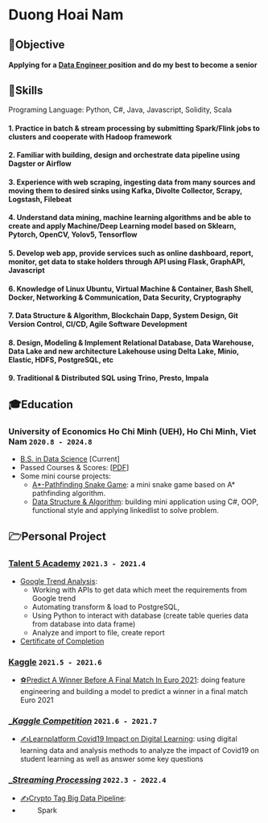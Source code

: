 # Duong Hoai Nam
## <span>&#127919;</span>Objective
#### __Applying for a <u> Data Engineer </u> position__ and do my best to become a senior
## <span>&#128170;</span>Skills
Programing Language: Python, C#, Java, Javascript, Solidity, Scala
#### 1. Practice in batch & stream processing by submitting Spark/Flink jobs to clusters and cooperate with Hadoop framework
#### 2. Familiar with building, design and orchestrate data pipeline using Dagster or Airflow 
#### 3. Experience with web scraping, ingesting data from many sources and moving them to desired sinks using Kafka, Divolte Collector, Scrapy, Logstash, Filebeat 
#### 4. Understand data mining, machine learning algorithms and be able to create and apply Machine/Deep Learning model based on Sklearn, Pytorch, OpenCV, Yolov5, Tensorflow 
#### 5. Develop web app, provide services such as online dashboard, report, monitor, get data to stake holders through API using Flask, GraphAPI, Javascript
#### 6. Knowledge of Linux Ubuntu, Virtual Machine & Container, Bash Shell, Docker, Networking & Communication, Data Security, Cryptography 
#### 7. Data Structure & Algorithm, Blockchain Dapp, System Design, Git Version Control, CI/CD, Agile Software Development
#### 8. Design, Modeling & Implement Relational Database, Data Warehouse, Data Lake and new architecture Lakehouse using Delta Lake, Minio, Elastic, HDFS, PostgreSQL, etc 
#### 9. Traditional & Distributed SQL using Trino, Presto, Impala

## <span>&#127891;</span>Education 
### __University of Economics Ho Chi Minh (UEH), Ho Chi Minh, Viet Nam__ `2020.8 - 2024.8`
- <u>B.S. in Data Science</u> [Current]
- Passed Courses & Scores: [[PDF](assets/course_score.pdf)]
- Some mini course projects:
    - [A*-Pathfinding Snake Game](https://github.com/NamDuong2/A-Pathfinding---Snake/): a mini snake game based on A* pathfinding algorithm.
    - [Data Structure & Algorithm](https://github.com/NamDuong2/thi_ket_thuc_hp_ctdl/): building mini application using C#, OOP, functional style and applying linkedlist to solve problem.
## <span>&#128449;</span>Personal Project
### [__Talent 5 Academy__](https://talent5.com.vn/)  `2021.3 - 2021.4`
- [Google Trend Analysis](https://github.com/NamDuong2/ggtrend_pj/): 
    - Working with APIs to get data which meet the requirements from Google trend 
    - Automating transform & load to PostgreSQL, 
    - Using Python to interact with database (create table queries data from database into data frame)
    - Analyze and import to file, create report
- [Certificate of Completion](assets/chung_nhan_talent5.jpg)
### [__Kaggle__]()  `2021.5 - 2021.6`
- [<span>&#9917;</span>Predict A Winner Before A Final Match In Euro 2021](https://www.kaggle.com/code/namduong/predict-a-winner-before-a-final-match-in-euro-2021): doing feature engineering and building a model to predict a winner in a final match Euro 2021
### [__Kaggle Competition_](https://www.kaggle.com/competitions/learnplatform-covid19-impact-on-digital-learning)  `2021.6 - 2021.7`
- [<span>&#9997;</span>Learnplatform Covid19 Impact on Digital Learning](https://www.kaggle.com/code/namduong/the-covid19-impact-on-digital-learning): using digital learning data and analysis methods to analyze the impact of Covid19 on student learning as well as answer some key questions
### [__Streaming Processing_]()  `2022.3 - 2022.4`
- [<span>&#9997;</span>Crypto Tag Big Data Pipeline](https://www.kaggle.com/code/namduong/the-covid19-impact-on-digital-learning):
- <span><img src="assets/icons/spark.png" height="15" width="30"> Spark</span>
 
